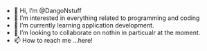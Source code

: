 - 👋 Hi, I’m @DangoNstuff
- 👀 I’m interested in everything related to programming and coding
- 🌱 I’m currently learning application development.
- 💞️ I’m looking to collaborate on nothin in particualr at the moment.
- 📫 How to reach me ...here!

<!---
DangoNstuff/DangoNstuff is a ✨ special ✨ repository because its `README.md` (this file) appears on your GitHub profile.
You can click the Preview link to take a look at your changes.
--->
